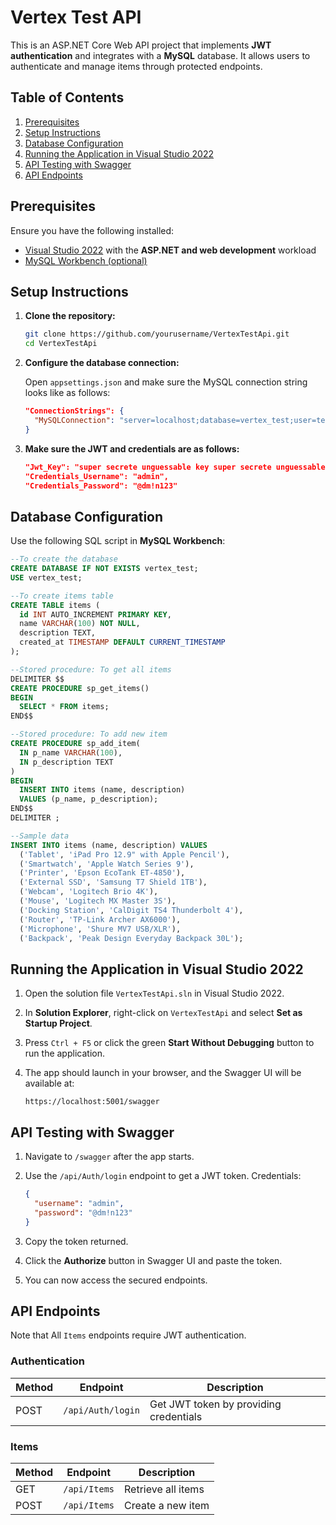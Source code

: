 
# Vertex Test API

This is an ASP.NET Core Web API project that implements **JWT authentication** and integrates with a **MySQL** database. 
It allows users to authenticate and manage items through protected endpoints.

## Table of Contents

1. [Prerequisites](#prerequisites)
2. [Setup Instructions](#setup-instructions)
3. [Database Configuration](#database-configuration)
4. [Running the Application in Visual Studio 2022](#running-the-application-in-visual-studio-2022)
5. [API Testing with Swagger](#api-testing-with-swagger)
6. [API Endpoints](#api-endpoints)

## Prerequisites

Ensure you have the following installed:
- [Visual Studio 2022](https://visualstudio.microsoft.com/vs/) with the **ASP.NET and web development** workload
- [MySQL Workbench (optional)](https://dev.mysql.com/downloads/workbench/)

## Setup Instructions

1. **Clone the repository:**

   ```bash
   git clone https://github.com/yourusername/VertexTestApi.git
   cd VertexTestApi
   ```

2. **Configure the database connection:**

   Open `appsettings.json` and make sure the MySQL connection string looks like as follows:

   ```json
   "ConnectionStrings": {
     "MySQLConnection": "server=localhost;database=vertex_test;user=test;password=Vert3xt3$T!"
   }
   ```

3. **Make sure the JWT and credentials are as follows:**

   ```json
   "Jwt_Key": "super secrete unguessable key super secrete unguessable key super secrete unguessable key",
   "Credentials_Username": "admin",
   "Credentials_Password": "@dm!n123"
   ```
## Database Configuration

Use the following SQL script in **MySQL Workbench**:

```sql
--To create the database
CREATE DATABASE IF NOT EXISTS vertex_test;
USE vertex_test;

--To create items table
CREATE TABLE items (
  id INT AUTO_INCREMENT PRIMARY KEY,
  name VARCHAR(100) NOT NULL,
  description TEXT,
  created_at TIMESTAMP DEFAULT CURRENT_TIMESTAMP
);

--Stored procedure: To get all items
DELIMITER $$
CREATE PROCEDURE sp_get_items()
BEGIN
  SELECT * FROM items;
END$$

--Stored procedure: To add new item
CREATE PROCEDURE sp_add_item(
  IN p_name VARCHAR(100),
  IN p_description TEXT
)
BEGIN
  INSERT INTO items (name, description)
  VALUES (p_name, p_description);
END$$
DELIMITER ;

--Sample data
INSERT INTO items (name, description) VALUES
  ('Tablet', 'iPad Pro 12.9" with Apple Pencil'),
  ('Smartwatch', 'Apple Watch Series 9'),
  ('Printer', 'Epson EcoTank ET-4850'),
  ('External SSD', 'Samsung T7 Shield 1TB'),
  ('Webcam', 'Logitech Brio 4K'),
  ('Mouse', 'Logitech MX Master 3S'),
  ('Docking Station', 'CalDigit TS4 Thunderbolt 4'),
  ('Router', 'TP-Link Archer AX6000'),
  ('Microphone', 'Shure MV7 USB/XLR'),
  ('Backpack', 'Peak Design Everyday Backpack 30L');
```

## Running the Application in Visual Studio 2022

1. Open the solution file `VertexTestApi.sln` in Visual Studio 2022.

2. In **Solution Explorer**, right-click on `VertexTestApi` and select **Set as Startup Project**.

3. Press `Ctrl + F5` or click the green **Start Without Debugging** button to run the application.

4. The app should launch in your browser, and the Swagger UI will be available at:

   ```
   https://localhost:5001/swagger
   ```

## API Testing with Swagger

1. Navigate to `/swagger` after the app starts.

2. Use the `/api/Auth/login` endpoint to get a JWT token.  Credentials:

   ```json
   {
     "username": "admin",
     "password": "@dm!n123"
   }
   ```

3. Copy the token returned.

4. Click the **Authorize** button in Swagger UI and paste the token.

5. You can now access the secured endpoints.



## API Endpoints

Note that All `Items` endpoints require JWT authentication.

### Authentication

| Method | Endpoint             | Description                            |
|--------|----------------------|----------------------------------------|
| POST   | `/api/Auth/login`    | Get JWT token by providing credentials |

### Items

| Method | Endpoint             | Description                        |
|--------|----------------------|------------------------------------|
| GET    | `/api/Items`         | Retrieve all items                 |
| POST   | `/api/Items`         | Create a new item                  |

